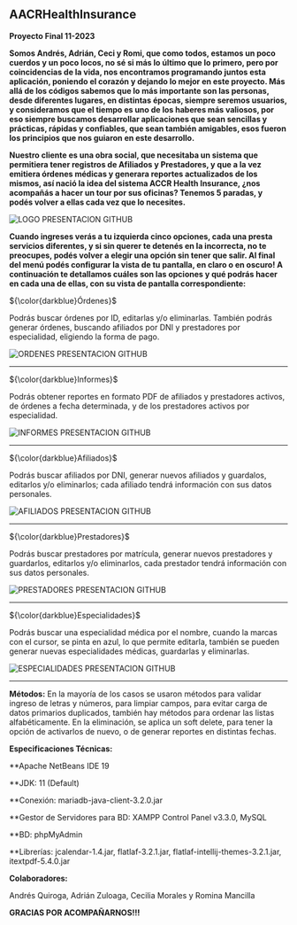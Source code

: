 ## AACRHealthInsurance

**Proyecto Final 11-2023** 

**Somos Andrés, Adrián, Ceci y Romi,  que como todos, estamos un poco cuerdos y un poco locos, no sé si más lo último que lo primero, pero por coincidencias de la vida, nos encontramos programando juntos esta aplicación, poniendo el corazón y dejando lo mejor en este proyecto.
Más allá de los códigos sabemos que lo más importante son las personas, desde diferentes lugares, en distintas épocas, siempre seremos usuarios, y consideramos que el tiempo es uno de los haberes más valiosos, por eso siempre buscamos desarrollar aplicaciones que sean sencillas y prácticas, rápidas y confiables, que sean también amigables, esos fueron los principios que nos guiaron en este desarrollo.** 

**Nuestro cliente es una obra social, que necesitaba un sistema que permitiera tener registros de Afiliados y Prestadores, y que a la vez emitiera órdenes médicas y generara reportes actualizados de los mismos, así nació la idea del sistema ACCR Health Insurance, ¿nos acompañás a hacer un tour por sus oficinas? Tenemos 5 paradas, y podés volver a ellas cada vez que lo necesites.** 

![LOGO PRESENTACION GITHUB](https://github.com/RomiMancilla/AACRHealthInsurance/assets/141675896/57fc7eed-2939-4233-8a34-a2fa785656ce)


**Cuando ingreses verás a tu izquierda cinco opciones, cada una presta servicios diferentes, y si sin querer te detenés en la incorrecta, no te preocupes, podés volver a elegir una opción sin tener que salir. Al final del menú podés configurar la vista de tu pantalla, en claro o en oscuro! A continuación te detallamos cuáles son las opciones y qué podrás hacer en cada una de ellas, con su vista de pantalla correspondiente:**



${\color{darkblue}Órdenes}$ 

Podrás buscar órdenes por ID, editarlas y/o eliminarlas. También podrás generar órdenes, buscando afiliados por DNI y prestadores por especialidad, eligiendo la forma de pago.


![ORDENES PRESENTACION GITHUB](https://github.com/RomiMancilla/AACRHealthInsurance/assets/141675896/5322c2cc-4f3b-4eb8-a59a-a0eac67af34a)


-------------------------------------------------------------------------------------------------------------------------------------------------------------

${\color{darkblue}Informes}$

Podrás obtener reportes en formato PDF de afiliados y prestadores activos, de órdenes a fecha determinada, y de los prestadores activos por especialidad.


![INFORMES PRESENTACION GITHUB](https://github.com/RomiMancilla/AACRHealthInsurance/assets/141675896/ad56041d-5a4f-40ed-ae99-905ea61d7802)


-------------------------------------------------------------------------------------------------------------------------------------------------------------

${\color{darkblue}Afiliados}$

Podrás buscar afiliados por DNI, generar nuevos afiliados y guardalos, editarlos y/o eliminarlos; cada afiliado tendrá información con sus datos personales.


![AFILIADOS PRESENTACION GITHUB](https://github.com/RomiMancilla/AACRHealthInsurance/assets/141675896/6a2352a2-4371-45f4-8481-fd49fe810772)


-------------------------------------------------------------------------------------------------------------------------------------------------------------

${\color{darkblue}Prestadores}$ 

Podrás buscar prestadores por matrícula, generar nuevos prestadores y guardarlos, editarlos y/o eliminarlos, cada prestador tendrá información con sus datos personales.


![PRESTADORES PRESENTACION GITHUB](https://github.com/RomiMancilla/AACRHealthInsurance/assets/141675896/4f2d4878-2df4-4b2e-8edb-08ed5d61830d)



-------------------------------------------------------------------------------------------------------------------------------------------------------------

${\color{darkblue}Especialidades}$

Podrás buscar una especialidad médica por el nombre, cuando la marcas con el cursor, se pinta en azul, lo que permite editarla, también se pueden generar nuevas especialidades médicas, guardarlas y eliminarlas.


![ESPECIALIDADES PRESENTACION GITHUB](https://github.com/RomiMancilla/AACRHealthInsurance/assets/141675896/ff6033c9-911c-4224-abb1-905e20e6619c)


-------------------------------------------------------------------------------------------------------------------------------------------------------------

**Métodos:**
En la mayoría de los casos se usaron métodos para validar ingreso de letras y números, para limpiar campos, para evitar carga de datos primarios duplicados, también hay métodos para ordenar las listas alfabéticamente.
En la eliminación, se aplica un soft delete, para tener la opción de activarlos de nuevo, o de generar reportes en distintas fechas. 



**Especificaciones Técnicas:**

**Apache NetBeans IDE 19

**JDK: 11 (Default)

**Conexión: mariadb-java-client-3.2.0.jar  

**Gestor de Servidores para BD: XAMPP Control Panel v3.3.0, MySQL

**BD: phpMyAdmin

**Librerías: jcalendar-1.4.jar, flatlaf-3.2.1.jar, flatlaf-intellij-themes-3.2.1.jar, itextpdf-5.4.0.jar



**Colaboradores:**

Andrés Quiroga, Adrián Zuloaga, Cecilia Morales y Romina Mancilla



**GRACIAS POR ACOMPAÑARNOS!!!**
                                                                 
